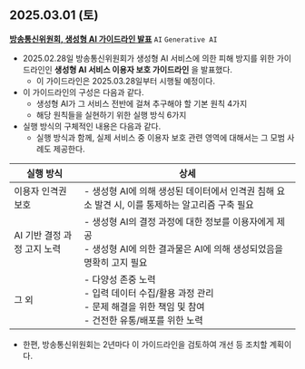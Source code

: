 ## 2025.03.01 (토)
**[방송통신위원회, 생성형 AI 가이드라인 발표](https://n.news.naver.com/mnews/article/003/0013094329?sid=105)** ```AI``` ```Generative AI```

* 2025.02.28일 방송통신위원회가 생성형 AI 서비스에 의한 피해 방지를 위한 가이드라인인 **생성형 AI 서비스 이용자 보호 가이드라인** 을 발표했다.
  * 이 가이드라인은 2025.03.28일부터 시행될 예정이다.
* 이 가이드라인의 구성은 다음과 같다.
  * 생성형 AI가 그 서비스 전반에 걸쳐 추구해야 할 기본 원칙 4가지
  * 해당 원칙들을 실현하기 위한 실행 방식 6가지
* 실행 방식의 구체적인 내용은 다음과 같다.
  * 실행 방식과 함께, 실제 서비스 중 이용자 보호 관련 영역에 대해서는 그 모범 사례도 제공한다.

| 실행 방식             | 상세                                                                               |
|-------------------|----------------------------------------------------------------------------------|
| 이용자 인격권 보호        | - 생성형 AI에 의해 생성된 데이터에서 인격권 침해 요소 발견 시, 이를 통제하는 알고리즘 구축 필요                        |
| AI 기반 결정 과정 고지 노력 | - 생성형 AI의 결정 과정에 대한 정보를 이용자에게 제공<br>- 생성형 AI에 의한 결과물은 AI에 의해 생성되었음을 명확히 고지 필요    |
| 그 외               | - 다양성 존중 노력<br>- 입력 데이터 수집/활용 과정 관리<br>- 문제 해결을 위한 책임 및 참여<br>- 건전한 유통/배포를 위한 노력 |

* 한편, 방송통신위원회는 2년마다 이 가이드라인을 검토하여 개선 등 조치할 계획이다.